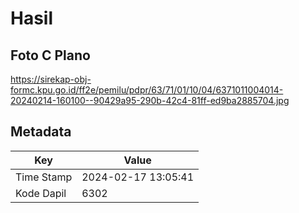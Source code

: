 # Hasil

## Foto C Plano

https://sirekap-obj-formc.kpu.go.id/ff2e/pemilu/pdpr/63/71/01/10/04/6371011004014-20240214-160100--90429a95-290b-42c4-81ff-ed9ba2885704.jpg


## Metadata

| Key        | Value               |
| ---------- | ------------------- |
| Time Stamp | 2024-02-17 13:05:41 |
| Kode Dapil | 6302                |



